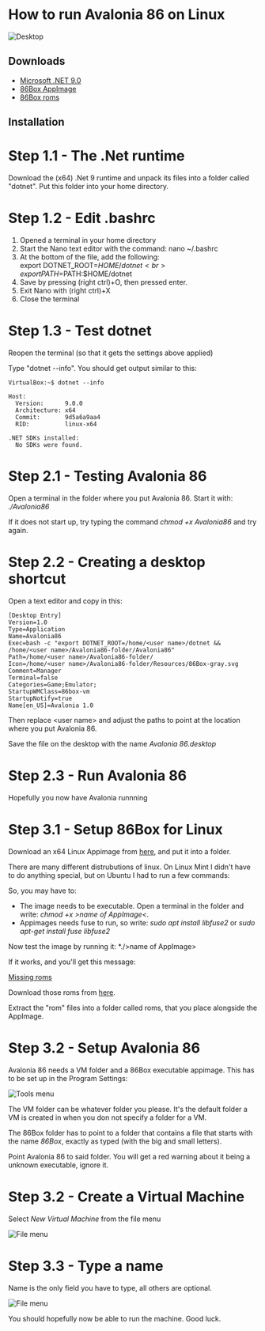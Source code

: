 # How to run Avalonia 86 on Linux

![Desktop](/images/Linux.png?raw=true)

## Downloads

- [Microsoft .NET 9.0](https://dotnet.microsoft.com/en-us/download/dotnet/9.0)
- [86Box AppImage](https://github.com/86Box/86Box/releases/)
- [86Box roms](https://github.com/86Box/roms/releases)

## Installation

# Step 1.1 - The .Net runtime

Download the (x64) .Net 9 runtime and unpack its files into a folder called "dotnet". Put this folder into your home directory.

# Step 1.2 - Edit .bashrc

1.  Opened a terminal in your home directory
2.  Start the Nano text editor with the command: nano ~/.bashrc
3.  At the bottom of the file, add the following:<br>
    export DOTNET_ROOT=$HOME/dotnet<br>
    export PATH=$PATH:$HOME/dotnet
4.  Save by pressing (right ctrl)+O, then pressed enter.
5.  Exit Nano with (right ctrl)+X
6.  Close the terminal

# Step 1.3 - Test dotnet

Reopen the terminal (so that it gets the settings above applied)

Type "dotnet --info". You should get output similar to this:

```
VirtualBox:~$ dotnet --info

Host:
  Version:      9.0.0
  Architecture: x64
  Commit:       9d5a6a9aa4
  RID:          linux-x64

.NET SDKs installed:
  No SDKs were found.
```

# Step 2.1 - Testing Avalonia 86

Open a terminal in the folder where you put Avalonia 86. Start it with: _./Avalonia86_

If it does not start up, try typing the command _chmod +x Avalonia86_ and try again.

# Step 2.2 - Creating a desktop shortcut

Open a text editor and copy in this:

```
[Desktop Entry]
Version=1.0
Type=Application
Name=Avalonia86
Exec=bash -c "export DOTNET_ROOT=/home/<user name>/dotnet && /home/<user name>/Avalonia86-folder/Avalonia86"
Path=/home/<user name>/Avalonia86-folder/
Icon=/home/<user name>/Avalonia86-folder/Resources/86Box-gray.svg
Comment=Manager
Terminal=false
Categories=Game;Emulator;
StartupWMClass=86box-vm
StartupNotify=true
Name[en_US]=Avalonia 1.0
```

Then replace &lt;user name&gt; and adjust the paths to point at the location where you put Avalonia 86.

Save the file on the desktop with the name _Avalonia 86.desktop_

# Step 2.3 - Run Avalonia 86

Hopefully you now have Avalonia runnning

# Step 3.1 - Setup 86Box for Linux

Download an x64 Linux Appimage from [here](https://github.com/86Box/86Box/releases/), and put it into a folder.

There are many different distrubutions of linux. On Linux Mint I didn't have to do anything special, but on
Ubuntu I had to run a few commands:

So, you may have to:

- The image needs to be executable. Open a terminal in the folder and write: _chmod +x &gt;name of AppImage&lt;_.
- Appimages needs fuse to run, so write: _sudo apt install libfuse2_ or _sudo apt-get install fuse libfuse2_

Now test the image by running it: \*./&gt;name of AppImage&gt;

If it works, and you'll get this message:

[Missing roms](/images/86Box_error.png)

Download those roms from [here](https://github.com/86Box/roms/releases).

Extract the "rom" files into a folder called roms, that you place alongside the AppImage.

# Step 3.2 - Setup Avalonia 86

Avalonia 86 needs a VM folder and a 86Box executable appimage. This has to be set up in the Program Settings:

![Tools menu](/images/Linux_2.png?raw=true)

The VM folder can be whatever folder you please. It's the default folder a VM is created in when you don not specify a folder for a VM.

The 86Box folder has to point to a folder that contains a file that starts with the name _86Box_, exactly as typed (with the big and small letters).

Point Avalonia 86 to said folder. You will get a red warning about it being a unknown executable, ignore it.

# Step 3.2 - Create a Virtual Machine

Select _New Virtual Machine_ from the file menu

![File menu](/images/Linux_3.png?raw=true)

# Step 3.3 - Type a name

Name is the only field you have to type, all others are optional.

![File menu](/images/Linux_4.png?raw=true)

You should hopefully now be able to run the machine. Good luck.
